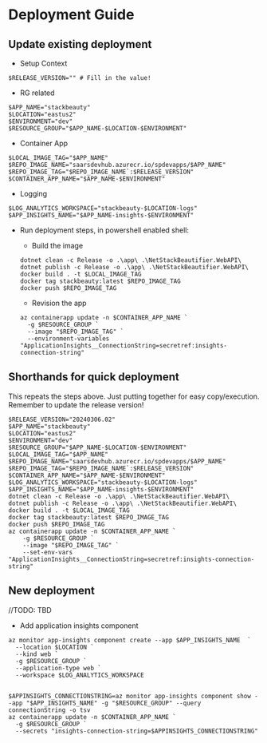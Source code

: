 # Deployment Guide

## Update existing deployment

* Setup Context

```shell
$RELEASE_VERSION="" # Fill in the value!
```

  * RG related

  ```shell
  $APP_NAME="stackbeauty"
  $LOCATION="eastus2"
  $ENVIRONMENT="dev"
  $RESOURCE_GROUP="$APP_NAME-$LOCATION-$ENVIRONMENT"
  ```

  * Container App

  ```shell
  $LOCAL_IMAGE_TAG="$APP_NAME"
  $REPO_IMAGE_NAME="saarsdevhub.azurecr.io/spdevapps/$APP_NAME"
  $REPO_IMAGE_TAG="$REPO_IMAGE_NAME`:$RELEASE_VERSION"
  $CONTAINER_APP_NAME="$APP_NAME-$ENVIRONMENT"
  ```

  * Logging

  ```shell
  $LOG_ANALYTICS_WORKSPACE="stackbeauty-$LOCATION-logs"
  $APP_INSIGHTS_NAME="$APP_NAME-insights-$ENVIRONMENT"
  ```

* Run deployment steps, in powershell enabled shell:

  * Build the image
  ```shell
  dotnet clean -c Release -o .\app\ .\NetStackBeautifier.WebAPI\
  dotnet publish -c Release -o .\app\ .\NetStackBeautifier.WebAPI\
  docker build . -t $LOCAL_IMAGE_TAG
  docker tag stackbeauty:latest $REPO_IMAGE_TAG
  docker push $REPO_IMAGE_TAG
  ```

  * Revision the app
  ```shell
  az containerapp update -n $CONTAINER_APP_NAME `
    -g $RESOURCE_GROUP `
    --image "$REPO_IMAGE_TAG" `
    --environment-variables "ApplicationInsights__ConnectionString=secretref:insights-connection-string"
  ```
## Shorthands for quick deployment

This repeats the steps above. Just putting together for easy copy/execution. Remember to update the release version!

```shell
$RELEASE_VERSION="20240306.02"
$APP_NAME="stackbeauty"
$LOCATION="eastus2"
$ENVIRONMENT="dev"
$RESOURCE_GROUP="$APP_NAME-$LOCATION-$ENVIRONMENT"
$LOCAL_IMAGE_TAG="$APP_NAME"
$REPO_IMAGE_NAME="saarsdevhub.azurecr.io/spdevapps/$APP_NAME"
$REPO_IMAGE_TAG="$REPO_IMAGE_NAME`:$RELEASE_VERSION"
$CONTAINER_APP_NAME="$APP_NAME-$ENVIRONMENT"
$LOG_ANALYTICS_WORKSPACE="stackbeauty-$LOCATION-logs"
$APP_INSIGHTS_NAME="$APP_NAME-insights-$ENVIRONMENT"
dotnet clean -c Release -o .\app\ .\NetStackBeautifier.WebAPI\
dotnet publish -c Release -o .\app\ .\NetStackBeautifier.WebAPI\
docker build . -t $LOCAL_IMAGE_TAG
docker tag stackbeauty:latest $REPO_IMAGE_TAG
docker push $REPO_IMAGE_TAG
az containerapp update -n $CONTAINER_APP_NAME `
    -g $RESOURCE_GROUP `
    --image "$REPO_IMAGE_TAG" `
    --set-env-vars "ApplicationInsights__ConnectionString=secretref:insights-connection-string"
```

## New deployment

//TODO: TBD

* Add application insights component

```shell
az monitor app-insights component create --app $APP_INSIGHTS_NAME  `
  --location $LOCATION `
  --kind web `
  -g $RESOURCE_GROUP `
  --application-type web `
  --workspace $LOG_ANALYTICS_WORKSPACE


$APPINSIGHTS_CONNECTIONSTRING=az monitor app-insights component show --app "$APP_INSIGHTS_NAME" -g "$RESOURCE_GROUP" --query connectionString -o tsv
az containerapp update -n $CONTAINER_APP_NAME `
  -g $RESOURCE_GROUP `
  --secrets "insights-connection-string=$APPINSIGHTS_CONNECTIONSTRING"
```